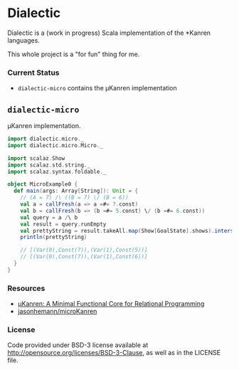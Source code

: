 # Dialectic
Dialectic is a (work in progress) Scala implementation of the *Kanren languages.

This whole project is a "for fun" thing for me.

### Current Status
* `dialectic-micro` contains the µKanren implementation

## `dialectic-micro`
µKanren implementation.

```scala
import dialectic.micro._
import dialectic.micro.Micro._

import scalaz.Show
import scalaz.std.string._
import scalaz.syntax.foldable._

object MicroExample0 {
  def main(args: Array[String]): Unit = {
    // (A = 7) /\ ((B = 7) \/ (B = 6))
    val a = callFresh(a => a =#= 7.const)
    val b = callFresh(b => (b =#= 5.const) \/ (b =#= 6.const))
    val query = a /\ b
    val result = query.runEmpty
    val prettyString = result.takeAll.map(Show[GoalState].shows).intersperse("\n").fold
    println(prettyString)

    // [(Var(0),Const(7)),(Var(1),Const(5))]
    // [(Var(0),Const(7)),(Var(1),Const(6))]
  }
}

```

### Resources
* [µKanren: A Minimal Functional Core for Relational Programming](http://webyrd.net/scheme-2013/papers/HemannMuKanren2013.pdf)
* [jasonhemann/microKanren](https://github.com/jasonhemann/microKanren)

### License
Code provided under BSD-3 license available at http://opensource.org/licenses/BSD-3-Clause, as well as in the LICENSE
file.
